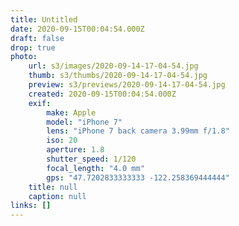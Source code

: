 ```yaml
---
title: Untitled
date: 2020-09-15T00:04:54.000Z
draft: false
drop: true
photo:
    url: s3/images/2020-09-14-17-04-54.jpg
    thumb: s3/thumbs/2020-09-14-17-04-54.jpg
    preview: s3/previews/2020-09-14-17-04-54.jpg
    created: 2020-09-15T00:04:54.000Z
    exif:
        make: Apple
        model: "iPhone 7"
        lens: "iPhone 7 back camera 3.99mm f/1.8"
        iso: 20
        aperture: 1.8
        shutter_speed: 1/120
        focal_length: "4.0 mm"
        gps: "47.7202833333333 -122.258369444444"
    title: null
    caption: null
links: []
---
```

